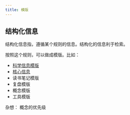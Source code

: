 ```yaml
---
title: 模版
---
```


## 结构化信息
结构化信息指，遵循某个规则的信息。结构化的信息利于检索。

按照这个规则，可以做成模版。比如：
* [科学信息模版](content/science.md)
* [核心信息](content/core.md)
* 读书笔记模版
* 复盘模版
* 概念模版
* 工具模版

杂想： 概念的优先级
